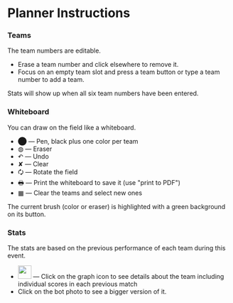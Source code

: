  Planner Instructions
========================

 ### Teams

 The team numbers are editable.

  - Erase a team number and click elsewhere to remove it.
  - Focus on an empty team slot and press a team button or type a team number to add a team.

Stats will show up when all six team numbers have been entered.

 ### Whiteboard

 You can draw on the field like a whiteboard.

  - ⬤ — Pen, black plus one color per team
  - ◍ — Eraser
  - ↶ — Undo
  - ✘ — Clear
  - 🗘 — Rotate the field
  - 🖶 — Print the whiteboard to save it (use "print to PDF")
  - ▦ — Clear the teams and select new ones

The current brush (color or eraser) is highlighted with a green background on its button.

### Stats

The stats are based on the previous performance of each team during this event.

 - <img src=/graph.svg width=30> — Click on the graph icon to see details about the team including individual scores in each previous match
 - Click on the bot photo to see a bigger version of it.

